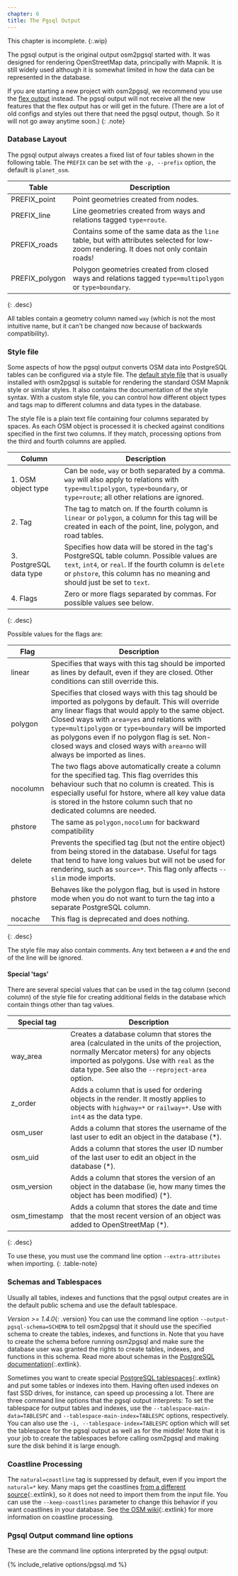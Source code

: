 ```yaml
---
chapter: 6
title: The Pgsql Output
---
```


This chapter is incomplete.
{:.wip}

The pgsql output is the original output osm2pgsql started with. It was designed
for rendering OpenStreetMap data, principally with Mapnik. It is still widely
used although it is somewhat limited in how the data can be represented in
the database.

If you are starting a new project with osm2pgsql, we recommend you use the
[flex output](#the-flex-output) instead. The pgsql output will not receive
all the new features that the flex output has or will get in the future.
(There are a lot of old configs and styles out there that need the pgsql
output, though. So it will not go away anytime soon.)
{: .note}

### Database Layout

The pgsql output always creates a fixed list of four tables shown in the
following table. The `PREFIX` can be set with the `-p, --prefix` option, the
default is `planet_osm`.

| Table          | Description |
| -------------- | --- |
| PREFIX_point   | Point geometries created from nodes. |
| PREFIX_line    | Line geometries created from ways and relations tagged `type=route`. |
| PREFIX_roads   | Contains some of the same data as the `line` table, but with attributes selected for low-zoom rendering. It does not only contain roads! |
| PREFIX_polygon | Polygon geometries created from closed ways and relations tagged `type=multipolygon` or `type=boundary`. |
{: .desc}

All tables contain a geometry column named `way` (which is not the most
intuitive name, but it can't be changed now because of backwards
compatibility).

### Style file

Some aspects of how the pgsql output converts OSM data into PostgreSQL tables
can be configured via a style file. The [default style
file](https://github.com/openstreetmap/osm2pgsql/blob/master/default.style)
that is usually installed with osm2pgsql is suitable for rendering the standard
OSM Mapnik style or similar styles. It also contains the documentation of the
style syntax. With a custom style file, you can control how different object
types and tags map to different columns and data types in the database.

The style file is a plain text file containing four columns separated by
spaces. As each OSM object is processed it is checked against conditions
specified in the first two columns. If they match, processing options from the
third and fourth columns are applied.

| Column                  | Description |
| ----------------------- | --- |
| 1. OSM object type      | Can be `node`, `way` or both separated by a comma. `way` will also apply to relations with `type=multipolygon`, `type=boundary`, or `type=route`; all other relations are ignored. |
| 2. Tag                  | The tag to match on. If the fourth column is `linear` or `polygon`, a column for this tag will be created in each of the point, line, polygon, and road tables. |
| 3. PostgreSQL data type | Specifies how data will be stored in the tag's PostgreSQL table column. Possible values are `text`, `int4`, or `real`. If the fourth column is `delete` or `phstore`, this column has no meaning and should just be set to `text`. |
| 4. Flags                | Zero or more flags separated by commas. For possible values see below. |
{: .desc}

Possible values for the flags are:

| Flag     | Description |
| -------- | --- |
| linear   | Specifies that ways with this tag should be imported as lines by default, even if they are closed. Other conditions can still override this. |
| polygon  | Specifies that closed ways with this tag should be imported as polygons by default. This will override any linear flags that would apply to the same object. Closed ways with `area=yes` and relations with `type=multipolygon` or `type=boundary` will be imported as polygons even if no polygon flag is set. Non-closed ways and closed ways with `area=no` will always be imported as lines. |
| nocolumn | The two flags above automatically create a column for the specified tag. This flag overrides this behaviour such that no column is created. This is especially useful for hstore, where all key value data is stored in the hstore column such that no dedicated columns are needed. |
| phstore  | The same as `polygon,nocolumn` for backward compatibility |
| delete   | Prevents the specified tag (but not the entire object) from being stored in the database. Useful for tags that tend to have long values but will not be used for rendering, such as `source=*`. This flag only affects `--slim` mode imports. |
| phstore  | Behaves like the polygon flag, but is used in hstore mode when you do not want to turn the tag into a separate PostgreSQL column. |
| nocache  | This flag is deprecated and does nothing. |
{: .desc}

The style file may also contain comments. Any text between a `#` and the end of
the line will be ignored.

#### Special 'tags'

There are several special values that can be used in the tag column (second
column) of the style file for creating additional fields in the database which
contain things other than tag values.

| Special tag   | Description |
| ------------- | --- |
| way_area      | Creates a database column that stores the area (calculated in the units of the projection, normally Mercator meters) for any objects imported as polygons. Use with `real` as the data type. See also the `--reproject-area` option. |
| z_order       | Adds a column that is used for ordering objects in the render. It mostly applies to objects with `highway=*` or `railway=*`. Use with `int4` as the data type. |
| osm_user      | Adds a column that stores the username of the last user to edit an object in the database (\*). |
| osm_uid       | Adds a column that stores the user ID number of the last user to edit an object in the database (\*). |
| osm_version   | Adds a column that stores the version of an object in the database (ie, how many times the object has been modified) (\*). |
| osm_timestamp | Adds a column that stores the date and time that the most recent version of an object was added to OpenStreetMap (\*). |
{: .desc}

To use these, you must use the command line option `--extra-attributes` when
importing.
{: .table-note}

### Schemas and Tablespaces

Usually all tables, indexes and functions that the pgsql output creates are
in the default public schema and use the default tablespace.

*Version >= 1.4.0*{: .version} You can use the command line option
`--output-pgsql-schema=SCHEMA` to tell osm2pgsql that it should use the
specified schema to create the tables, indexes, and functions in. Note that you
have to create the schema before running osm2pgsql and make sure the database
user was granted the rights to create tables, indexes, and functions in this
schema. Read more about schemas in the [PostgreSQL
documentation](https://www.postgresql.org/docs/current/ddl-schemas.html){:.extlink}.

Sometimes you want to create special [PostgreSQL
tablespaces](https://www.postgresql.org/docs/current/manage-ag-tablespaces.html){:.extlink}
and put some tables or indexes into them. Having often used indexes on fast SSD
drives, for instance, can speed up processing a lot. There are three command
line options that the pgsql output interprets: To set the tablespace for output
tables and indexes, use the `--tablespace-main-data=TABLESPC` and
`--tablespace-main-index=TABLESPC` options, respectively. You can also use the
`-i, --tablespace-index=TABLESPC` option which will set the tablespace for the
pgsql output as well as for the middle! Note that it is your job to create the
tablespaces before calling osm2pgsql and making sure the disk behind it is
large enough.

### Coastline Processing

The `natural=coastline` tag is suppressed by default, even if you import the
`natural=*` key. Many maps get the coastlines [from a different
source](https://osmdata.openstreetmap.de/){:.extlink}, so it does not need to
import them from the input file. You can use the `--keep-coastlines` parameter
to change this behavior if you want coastlines in your database. See [the OSM
wiki](https://wiki.openstreetmap.org/wiki/Coastline){:.extlink} for more
information on coastline processing.

### Pgsql Output command line options

These are the command line options interpreted by the pgsql output:

{% include_relative options/pgsql.md %}

